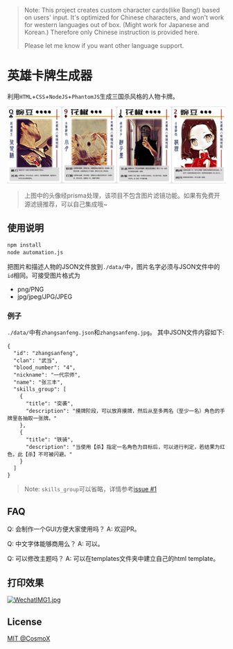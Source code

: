 >Note: This project creates custom character cards(like Bang!) based on users' input. It's optimized for Chinese characters, and won't work for western languages out of box. (Might work for Japanese and Korean.) Therefore only Chinese instruction is provided here. 
>
>Please let me know if you want other language support.

# 英雄卡牌生成器

利用`HTML`+`CSS`+`NodeJS`+`PhantomJS`生成三国杀风格的人物卡牌。

![](./samples/biaozhunbao2.png)

>上图中的头像经prisma处理，该项目不包含图片滤镜功能。如果有免费开源滤镜推荐，可以自己集成哦~

## 使用说明
```bash
npm install
node automation.js
```

把图片和描述人物的JSON文件放到`./data/`中，图片名字必须与JSON文件中的`id`相同。可接受图片格式为
- png/PNG
- jpg/jpeg/JPG/JPEG

### 例子
`./data/`中有`zhangsanfeng.json`和`zhangsanfeng.jpg`。 其中JSON文件内容如下:

```
{
  "id": "zhangsanfeng",
  "clan": "武当",
  "blood_number": "4",
  "nickname": "一代宗师",
  "name": "张三丰",
  "skills_group": [
    {
      "title": "突袭",
      "description": "摸牌阶段，可以放弃摸牌，然后从至多两名（至少一名）角色的手牌里各抽取一张牌。"
    },
    {
      "title": "铁骑",
      "description": "当使用【杀】指定一名角色为目标后，可以进行判定，若结果为红色，此【杀】不可被闪避。"
    }
  ]
}
```

> Note: `skills_group`可以省略，详情参考[issue #1](https://github.com/hackjutsu/HeroCards/issues/1)

## FAQ
Q: 会制作一个GUI方便大家使用吗？
A: 欢迎PR。

Q: 中文字体能够商用么？ A: 可以。

Q: 可以修改主题吗？ A: 可以在templates文件夹中建立自己的html template。

## 打印效果
[![WechatIMG1.jpg](https://s20.postimg.org/dsel09rzx/Wechat_IMG1.jpg)](https://postimg.org/image/5a54vxlh5/)

## License
[MIT @CosmoX](./LICENSE)
